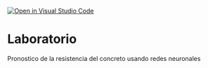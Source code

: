 [![Open in Visual Studio Code](https://classroom.github.com/assets/open-in-vscode-718a45dd9cf7e7f842a935f5ebbe5719a5e09af4491e668f4dbf3b35d5cca122.svg)](https://classroom.github.com/online_ide?assignment_repo_id=11672662&assignment_repo_type=AssignmentRepo)
# Laboratorio
Pronostico de la resistencia del concreto usando redes neuronales
